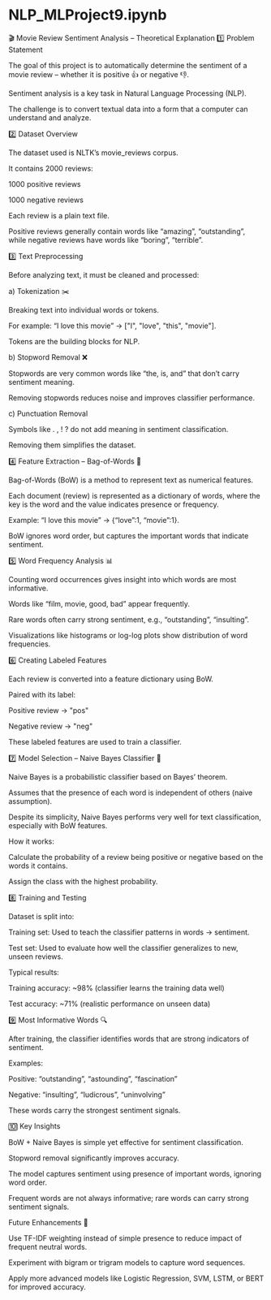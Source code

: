 # NLP_MLProject9.ipynb


🎬 Movie Review Sentiment Analysis – Theoretical Explanation
1️⃣ Problem Statement

The goal of this project is to automatically determine the sentiment of a movie review – whether it is positive 👍 or negative 👎.

Sentiment analysis is a key task in Natural Language Processing (NLP).

The challenge is to convert textual data into a form that a computer can understand and analyze.

2️⃣ Dataset Overview

The dataset used is NLTK’s movie_reviews corpus.

It contains 2000 reviews:

1000 positive reviews

1000 negative reviews

Each review is a plain text file.

Positive reviews generally contain words like “amazing”, “outstanding”, while negative reviews have words like “boring”, “terrible”.

3️⃣ Text Preprocessing

Before analyzing text, it must be cleaned and processed:

a) Tokenization ✂️

Breaking text into individual words or tokens.

For example: “I love this movie” → ["I", "love", "this", "movie"].

Tokens are the building blocks for NLP.

b) Stopword Removal ❌

Stopwords are very common words like “the, is, and” that don’t carry sentiment meaning.

Removing stopwords reduces noise and improves classifier performance.

c) Punctuation Removal

Symbols like . , ! ? do not add meaning in sentiment classification.

Removing them simplifies the dataset.

4️⃣ Feature Extraction – Bag-of-Words 👜

Bag-of-Words (BoW) is a method to represent text as numerical features.

Each document (review) is represented as a dictionary of words, where the key is the word and the value indicates presence or frequency.

Example: “I love this movie” → {“love”:1, “movie”:1}.

BoW ignores word order, but captures the important words that indicate sentiment.

5️⃣ Word Frequency Analysis 📊

Counting word occurrences gives insight into which words are most informative.

Words like “film, movie, good, bad” appear frequently.

Rare words often carry strong sentiment, e.g., “outstanding”, “insulting”.

Visualizations like histograms or log-log plots show distribution of word frequencies.

6️⃣ Creating Labeled Features

Each review is converted into a feature dictionary using BoW.

Paired with its label:

Positive review → "pos"

Negative review → "neg"

These labeled features are used to train a classifier.

7️⃣ Model Selection – Naive Bayes Classifier 🎯

Naive Bayes is a probabilistic classifier based on Bayes’ theorem.

Assumes that the presence of each word is independent of others (naive assumption).

Despite its simplicity, Naive Bayes performs very well for text classification, especially with BoW features.

How it works:

Calculate the probability of a review being positive or negative based on the words it contains.

Assign the class with the highest probability.

8️⃣ Training and Testing

Dataset is split into:

Training set: Used to teach the classifier patterns in words → sentiment.

Test set: Used to evaluate how well the classifier generalizes to new, unseen reviews.

Typical results:

Training accuracy: ~98% (classifier learns the training data well)

Test accuracy: ~71% (realistic performance on unseen data)

9️⃣ Most Informative Words 🔍

After training, the classifier identifies words that are strong indicators of sentiment.

Examples:

Positive: “outstanding”, “astounding”, “fascination”

Negative: “insulting”, “ludicrous”, “uninvolving”

These words carry the strongest sentiment signals.

🔟 Key Insights

BoW + Naive Bayes is simple yet effective for sentiment classification.

Stopword removal significantly improves accuracy.

The model captures sentiment using presence of important words, ignoring word order.

Frequent words are not always informative; rare words can carry strong sentiment signals.

Future Enhancements 🚀

Use TF-IDF weighting instead of simple presence to reduce impact of frequent neutral words.

Experiment with bigram or trigram models to capture word sequences.

Apply more advanced models like Logistic Regression, SVM, LSTM, or BERT for improved accuracy.
